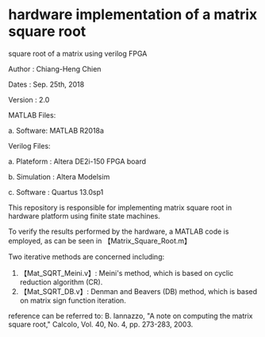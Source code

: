 # hardware implementation of a matrix square root
square root of a matrix using verilog FPGA

Author     : Chiang-Heng Chien

Dates      : Sep. 25th, 2018

Version    : 2.0

MATLAB Files:

a. Software: MATLAB R2018a

Verilog Files:

a. Plateform  : Altera DE2i-150 FPGA board

b. Simulation : Altera Modelsim

c. Software   : Quartus 13.0sp1

This repository is responsible for implementing matrix square root in hardware platform
using finite state machines.


To verify the results performed by the hardware, a MATLAB code is employed, as can be seen in 【Matrix_Square_Root.m】


Two iterative methods are concerned including:
1. 【Mat_SQRT_Meini.v】: Meini's method, which is based on cyclic reduction algorithm (CR).
2. 【Mat_SQRT_DB.v】: Denman and Beavers (DB) method, which is based on matrix sign function iteration.

reference can be referred to: B. Iannazzo, "A note on computing the matrix square root," Calcolo, Vol. 40, No. 4, pp. 273-283, 2003.
